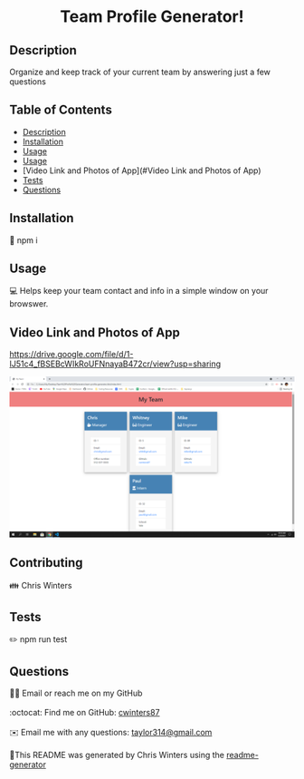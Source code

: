 
  <h1 align="center">Team Profile Generator!</h1>

## Description
Organize and keep track of your current team by answering just a few questions
## Table of Contents
- [Description](#description)
- [Installation](#installation)
- [Usage](#usage)
- [Usage](#usage)
- [Video Link and Photos of App](#Video Link and Photos of App)
- [Tests](#tests)
- [Questions](#questions)
## Installation
💾 npm i
## Usage
💻 Helps keep your team contact and info in a simple window on your browswer.
## Video Link and Photos of App

https://drive.google.com/file/d/1-IJ51c4_fBSEBcWIkRoUFNnayaB472cr/view?usp=sharing

![team](./images/team.png)

## Contributing
👪 Chris Winters
## Tests
✏️ npm run test
## Questions
🙋‍♂️ Email or reach me on my GitHub <br />
<br />
:octocat: Find me on GitHub: [cwinters87](https://github.com/cwinters87)<br />
<br />
✉️ Email me with any questions: taylor314@gmail.com<br /><br />
🌟This README was generated by Chris Winters using the [readme-generator](https://github.com/cwinters87/readme-generator)

